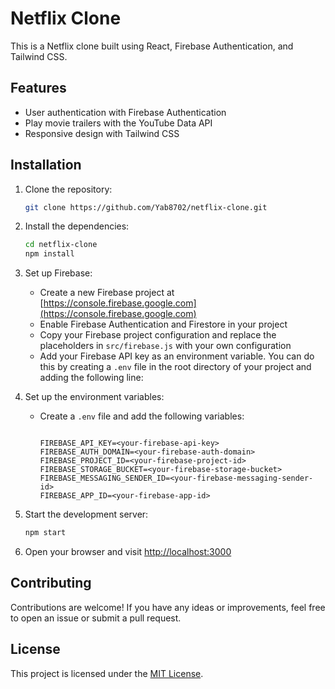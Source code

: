 # Netflix Clone

This is a Netflix clone built using React, Firebase Authentication, and Tailwind CSS.

## Features

- User authentication with Firebase Authentication
- Play movie trailers with the YouTube Data API
- Responsive design with Tailwind CSS

## Installation

1. Clone the repository:

   ```bash
   git clone https://github.com/Yab8702/netflix-clone.git
   ```

2. Install the dependencies:

   ```bash
   cd netflix-clone
   npm install
   ```

3. Set up Firebase:

   - Create a new Firebase project at [https://console.firebase.google.com](https://console.firebase.google.com)
   - Enable Firebase Authentication and Firestore in your project
   - Copy your Firebase project configuration and replace the placeholders in `src/firebase.js` with your own configuration
   - Add your Firebase API key as an environment variable. You can do this by creating a `.env` file in the root directory of your project and adding the following line:

4. Set up the environment variables:

   - Create a `.env` file and add the following variables:

     ```

     FIREBASE_API_KEY=<your-firebase-api-key>
     FIREBASE_AUTH_DOMAIN=<your-firebase-auth-domain>
     FIREBASE_PROJECT_ID=<your-firebase-project-id>
     FIREBASE_STORAGE_BUCKET=<your-firebase-storage-bucket>
     FIREBASE_MESSAGING_SENDER_ID=<your-firebase-messaging-sender-id>
     FIREBASE_APP_ID=<your-firebase-app-id>
     ```

5. Start the development server:

   ```bash
   npm start
   ```

6. Open your browser and visit [http://localhost:3000](http://localhost:3000)

## Contributing

Contributions are welcome! If you have any ideas or improvements, feel free to open an issue or submit a pull request.

## License

This project is licensed under the [MIT License](LICENSE).

